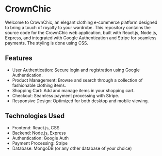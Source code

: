 # CrownChic

Welcome to CrownChic, an elegant clothing e-commerce platform designed to bring a touch of royalty to your wardrobe. This repository contains the source code for the CrownChic web application, built with React.js, Node.js, Express, and integrated with Google Authentication and Stripe for seamless payments. The styling is done using CSS.


## Features
- User Authentication: Secure login and registration using Google Authentication.
- Product Management: Browse and search through a collection of fashionable clothing items.
- Shopping Cart: Add and manage items in your shopping cart.
- Checkout: Seamless payment processing with Stripe.
- Responsive Design: Optimized for both desktop and mobile viewing.

## Technologies Used
- Frontend: React.js, CSS
- Backend: Node.js, Express
- Authentication: Google Auth
- Payment Processing: Stripe
- Database: MongoDB (or any other database of your choice)
